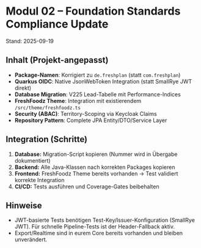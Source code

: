 # Modul 02 – Foundation Standards Compliance Update
Stand: 2025-09-19

## Inhalt (Projekt-angepasst)
- **Package-Namen**: Korrigiert zu `de.freshplan` (statt `com.freshplan`)
- **Quarkus OIDC**: Native JsonWebToken Integration (statt SmallRye JWT direkt)
- **Database Migration**: V225 Lead-Tabelle mit Performance-Indices
- **FreshFoodz Theme**: Integration mit existierendem `/src/theme/freshfoodz.ts`
- **Security (ABAC)**: Territory-Scoping via Keycloak Claims
- **Repository Pattern**: Complete JPA Entity/DTO/Service Layer

## Integration (Schritte)
1. **Database:** Migration-Script kopieren (Nummer wird in Übergabe dokumentiert)
2. **Backend:** Alle Java-Klassen nach korrekten Packages kopieren
3. **Frontend:** FreshFoodz Theme bereits vorhanden → Test validiert korrekte Integration
4. **CI/CD:** Tests ausführen und Coverage-Gates beibehalten

## Hinweise
- JWT-basierte Tests benötigen Test-Key/Issuer-Konfiguration (SmallRye JWT). Für schnelle Pipeline-Tests ist der Header-Fallback aktiv.
- Export/Realtime sind in eurem Core bereits vorhanden und bleiben unverändert.
